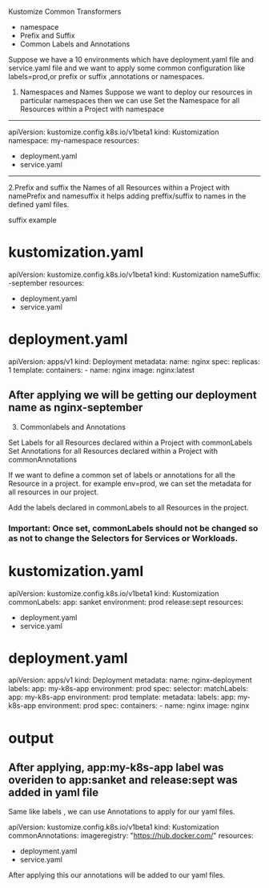 Kustomize Common Transformers
- namespace
- Prefix and Suffix
- Common Labels and Annotations


Suppose we have a 10 environments which have deployment.yaml file and service.yaml file and we
want to apply some common configuration like labels=prod,or prefix or suffix ,annotations or namespaces.

1. Namespaces and Names
Suppose we want to deploy our resources in particular namespaces then we can use 
Set the Namespace for all Resources within a Project with namespace
------------------------------------------------------------------------------------------
apiVersion: kustomize.config.k8s.io/v1beta1
kind: Kustomization
namespace: my-namespace
resources:
- deployment.yaml
- service.yaml
-------------------------------------------------------------------------------------------

2.Prefix  and suffix the Names of all Resources within a Project with namePrefix and namesuffix
it helps adding preffix/suffix to names in the defined yaml files.

suffix example
# kustomization.yaml
apiVersion: kustomize.config.k8s.io/v1beta1
kind: Kustomization
nameSuffix: -september
resources:
- deployment.yaml
- service.yaml

# deployment.yaml
apiVersion: apps/v1
kind: Deployment
metadata:
  name: nginx
spec:
  replicas: 1
  template:
    containers:
      - name: nginx
        image: nginx:latest

After applying we will be getting our deployment name as nginx-september
---------------------------------------------------------------------------------------------------------------
3. Commonlabels and Annotations

Set Labels for all Resources declared within a Project with commonLabels
Set Annotations for all Resources declared within a Project with commonAnnotations

If we want to define a common set of labels or annotations for all the Resource in a project.
for example env=prod, we can set the metadata for all resources in our project.

Add the labels declared in commonLabels to all Resources in the project.

<h3>Important: Once set, commonLabels should not be changed so as not to change the Selectors for Services or Workloads.</h3>

# kustomization.yaml
apiVersion: kustomize.config.k8s.io/v1beta1
kind: Kustomization
commonLabels:
  app: sanket
  environment: prod
  release:sept
resources:
- deployment.yaml
- service.yaml

# deployment.yaml
apiVersion: apps/v1
kind: Deployment
metadata:
  name: nginx-deployment
  labels:
    app: my-k8s-app
    environment: prod
spec:
  selector:
    matchLabels:
        app: my-k8s-app
        environment: prod
  template:
    metadata:
      labels:
        app: my-k8s-app
        environment: prod
    spec:
      containers:
      - name: nginx
        image: nginx

# output
After applying, app:my-k8s-app label was overiden to app:sanket and  release:sept was added in yaml file
-----------------------------------------------------------------------------------------------------------------------
Same like labels , we can use Annotations to apply for our yaml files.

apiVersion: kustomize.config.k8s.io/v1beta1
kind: Kustomization
commonAnnotations:
  imageregistry: "https://hub.docker.com/"
resources:
- deployment.yaml
- service.yaml

After applying this our annotations will be added to our yaml files.

